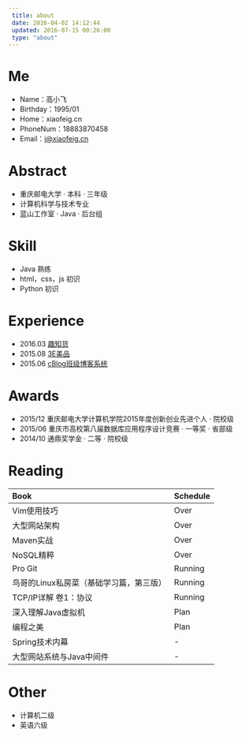 ```yaml
---
 title: about
 date: 2016-04-02 14:12:44
 updated: 2016-07-15 00:26:00
 type: "about"
---
```


 # Me

- Name：高小飞
- Birthday：1995/01
- Home：xiaofeig.cn
- PhoneNum：18883870458
- Email：i@xiaofeig.cn

# Abstract

- 重庆邮电大学 · 本科 · 三年级
- 计算机科学与技术专业
- 蓝山工作室 · Java · 后台组

# Skill

- Java 熟练
- html，css，js 初识
- Python 初识

# Experience

- 2016.03 [趣知货](http://www.quzhihuo.com/zhihuo/admin/login.html)
- 2015.08 [3E美品](http://unisame.cn)
- 2015.06 [cBlog班级博客系统](http://apps.congm.in/cblog)

# Awards

- 2015/12 重庆邮电大学计算机学院2015年度创新创业先进个人 · 院校级
- 2015/06 重庆市高校第八届数据库应用程序设计竞赛 · 一等奖 · 省部级
- 2014/10 通鼎奖学金 · 二等 · 院校级

# Reading

|Book|Schedule|
|:---|:---|
|Vim使用技巧|Over|
|大型网站架构|Over|
|Maven实战|Over|
|NoSQL精粹|Over|
|Pro Git|Running|
|鸟哥的Linux私房菜（基础学习篇，第三版）|Running|
|TCP/IP详解 卷1：协议|Running|
|深入理解Java虚拟机|Plan|
|编程之美|Plan|
|Spring技术内幕|-|
|大型网站系统与Java中间件|-|

# Other

- 计算机二级
- 英语六级
